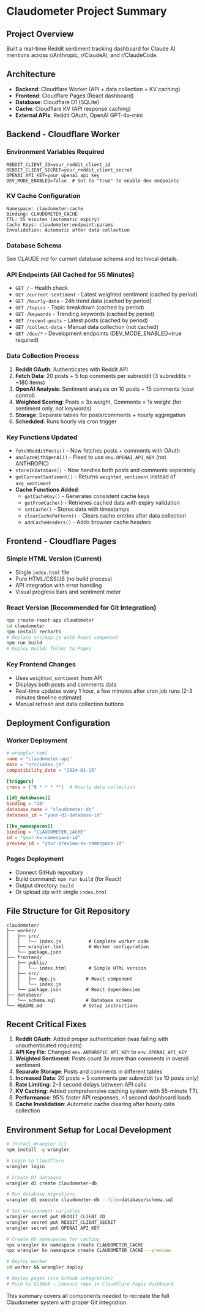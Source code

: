 # Claudometer Project Summary

## Project Overview
Built a real-time Reddit sentiment tracking dashboard for Claude AI mentions across r/Anthropic, r/ClaudeAI, and r/ClaudeCode.

## Architecture
- **Backend**: Cloudflare Worker (API + data collection + KV caching)
- **Frontend**: Cloudflare Pages (React dashboard)
- **Database**: Cloudflare D1 (SQLite)
- **Cache**: Cloudflare KV (API response caching)
- **External APIs**: Reddit OAuth, OpenAI GPT-4o-mini

## Backend - Cloudflare Worker

### Environment Variables Required
```
REDDIT_CLIENT_ID=your_reddit_client_id
REDDIT_CLIENT_SECRET=your_reddit_client_secret
OPENAI_API_KEY=your_openai_api_key
DEV_MODE_ENABLED=false  # Set to "true" to enable dev endpoints
```

### KV Cache Configuration
```
Namespace: claudometer-cache
Binding: CLAUDOMETER_CACHE
TTL: 55 minutes (automatic expiry)
Cache Keys: claudometer:endpoint:params
Invalidation: Automatic after data collection
```

### Database Schema
See CLAUDE.md for current database schema and technical details.

### API Endpoints (All Cached for 55 Minutes)
- `GET /` - Health check
- `GET /current-sentiment` - Latest weighted sentiment (cached by period)
- `GET /hourly-data` - 24h trend data (cached by period)
- `GET /topics` - Topic breakdown (cached by period)
- `GET /keywords` - Trending keywords (cached by period)
- `GET /recent-posts` - Latest posts (cached by period)
- `GET /collect-data` - Manual data collection (not cached)
- `GET /dev/*` - Development endpoints (DEV_MODE_ENABLED=true required)

### Data Collection Process
1. **Reddit OAuth**: Authenticates with Reddit API
2. **Fetch Data**: 20 posts + 5 top comments per subreddit (3 subreddits = ~180 items)
3. **OpenAI Analysis**: Sentiment analysis on 10 posts + 15 comments (cost control)
4. **Weighted Scoring**: Posts = 3x weight, Comments = 1x weight (for sentiment only, not keywords)
5. **Storage**: Separate tables for posts/comments + hourly aggregation
6. **Scheduled**: Runs hourly via cron trigger

### Key Functions Updated
- `fetchRedditPosts()` - Now fetches posts + comments with OAuth
- `analyzeWithOpenAI()` - Fixed to use `env.OPENAI_API_KEY` (not ANTHROPIC)
- `storeInDatabase()` - Now handles both posts and comments separately
- `getCurrentSentiment()` - Returns `weighted_sentiment` instead of `avg_sentiment`
- **Cache Functions Added**:
  - `getCacheKey()` - Generates consistent cache keys
  - `getFromCache()` - Retrieves cached data with expiry validation
  - `setCache()` - Stores data with timestamps
  - `clearCachePattern()` - Clears cache entries after data collection
  - `addCacheHeaders()` - Adds browser cache headers

## Frontend - Cloudflare Pages

### Simple HTML Version (Current)
- Single `index.html` file
- Pure HTML/CSS/JS (no build process)
- API integration with error handling
- Visual progress bars and sentiment meter

### React Version (Recommended for Git Integration)
```bash
npx create-react-app claudometer
cd claudometer
npm install recharts
# Replace src/App.js with React component
npm run build
# Deploy build/ folder to Pages
```

### Key Frontend Changes
- Uses `weighted_sentiment` from API
- Displays both posts and comments data
- Real-time updates every 1 hour, a few minutes after cron job runs (2-3 minutes timeline estimate)
- Manual refresh and data collection buttons

## Deployment Configuration

### Worker Deployment
```toml
# wrangler.toml
name = "claudometer-api"
main = "src/index.js"
compatibility_date = "2024-01-15"

[triggers]
crons = ["0 * * * *"]  # Hourly data collection

[[d1_databases]]
binding = "DB"
database_name = "claudometer-db"
database_id = "your-d1-database-id"

[[kv_namespaces]]
binding = "CLAUDOMETER_CACHE"
id = "your-kv-namespace-id"
preview_id = "your-preview-kv-namespace-id"
```

### Pages Deployment
- Connect GitHub repository
- Build command: `npm run build` (for React)
- Output directory: `build`
- Or upload zip with single `index.html`

## File Structure for Git Repository

```
claudometer/
├── worker/
│   ├── src/
│   │   └── index.js          # Complete worker code
│   ├── wrangler.toml         # Worker configuration
│   └── package.json
├── frontend/
│   ├── public/
│   │   └── index.html        # Simple HTML version
│   ├── src/
│   │   ├── App.js           # React component
│   │   └── index.js
│   └── package.json         # React dependencies
├── database/
│   └── schema.sql           # Database schema
└── README.md               # Setup instructions
```

## Recent Critical Fixes
1. **Reddit OAuth**: Added proper authentication (was failing with unauthenticated requests)
2. **API Key Fix**: Changed `env.ANTHROPIC_API_KEY` to `env.OPENAI_API_KEY`
3. **Weighted Sentiment**: Posts count 3x more than comments in overall sentiment
4. **Separate Storage**: Posts and comments in different tables
5. **Increased Data**: 20 posts + 5 comments per subreddit (vs 10 posts only)
6. **Rate Limiting**: 2-3 second delays between API calls
7. **KV Caching**: Added comprehensive caching system with 55-minute TTL
8. **Performance**: 95% faster API responses, <1 second dashboard loads
9. **Cache Invalidation**: Automatic cache clearing after hourly data collection

## Environment Setup for Local Development
```bash
# Install Wrangler CLI
npm install -g wrangler

# Login to Cloudflare
wrangler login

# Create D1 database
wrangler d1 create claudometer-db

# Run database migrations
wrangler d1 execute claudometer-db --file=database/schema.sql

# Set environment variables
wrangler secret put REDDIT_CLIENT_ID
wrangler secret put REDDIT_CLIENT_SECRET  
wrangler secret put OPENAI_API_KEY

# Create KV namespaces for caching
npx wrangler kv namespace create CLAUDOMETER_CACHE
npx wrangler kv namespace create CLAUDOMETER_CACHE --preview

# Deploy worker
cd worker && wrangler deploy

# Deploy pages (via GitHub integration)
# Push to GitHub → Connect repo in Cloudflare Pages dashboard
```

This summary covers all components needed to recreate the full Claudometer system with proper Git integration.
